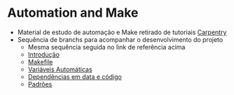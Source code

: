Automation and Make
===

- Material de estudo de automação e Make retirado de tutoriais [Carpentry](http://swcarpentry.github.io/make-novice/)
- Sequência de branchs para acompanhar o desenvolvimento do projeto
  - Mesma sequência seguida no link de referência acima
  - [Introdução](https://github.com/gabrielbdornas/make-lesson/tree/introduction)
  - [Makefile](https://github.com/gabrielbdornas/make-lesson/tree/makefile)
  - [Variáveis Automáticas](https://github.com/gabrielbdornas/make-lesson/tree/automatic-variable)
  - [Dependências em data e código](https://github.com/gabrielbdornas/make-lesson/tree/dependencies-data-code)
  - [Padrões](https://github.com/gabrielbdornas/make-lesson/tree/pattern-rules)
